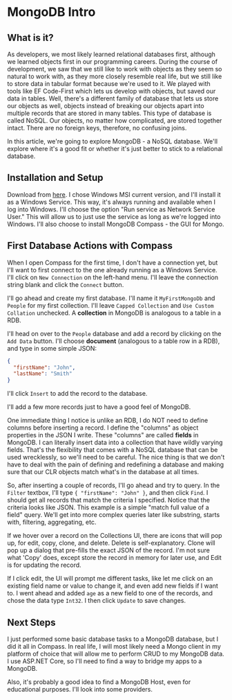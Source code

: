 # MongoDB Intro

## What is it?

As developers, we most likely learned relational databases first, although we learned objects first in our programming careers. During the course of
development, we saw that we still like to work with objects as they seem so natural to work with, as they more closely resemble real life, but we still
like to store data in tabular format because we're used to it. We played with tools like EF Code-First which lets us develop with objects, but saved our
data in tables. Well, there's a different family of database that lets us store our objects as well, objects instead of breaking our objects apart into
multiple records that are stored in many tables. This type of database is called NoSQL. Our objects, no matter how complicated, are stored together
intact. There are no foreign keys, therefore, no confusing joins.

In this article, we're going to explore MongoDB - a NoSQL database. We'll explore where it's a good fit or whether it's just better to stick to a
relational database.

## Installation and Setup

Download from [here](https://www.mongodb.com/try/download/community). I chose Windows MSI current version, and I'll install it as a Windows Service.
This way, it's always running and available when I log into Windows. I'll choose the option "Run service as Network Service User." This will allow us to
just use the service as long as we're logged into Windows. I'll also choose to install MongoDB Compass - the GUI for Mongo.

## First Database Actions with Compass

When I open Compass for the first time, I don't have a connection yet, but I'll want to first connect to the one already running as a Windows Service.
I'll click on `New Connection` on the left-hand menu. I'll leave the connection string blank and click the `Connect` button.

I'll go ahead and create my first database. I'll name it `MyFirstMongoDb` and `People` for my first collection. I'll leave `Capped Collection` and `Use
Custom Collation` unchecked. A **collection** in MongoDB is analogous to a table in a RDB.

I'll head on over to the `People` database and add a record by clicking on the `Add Data` button. I'll choose **document** (analogous to a table row in
a RDB), and type in some simple JSON:

```json
{
  "firstName": "John",
  "lastName": "Smith"  
}
```
I'll click `Insert` to add the record to the database.

I'll add a few more records just to have a good feel of MongoDB.

One immediate thing I notice is unlike an RDB, I do NOT need to define columns before inserting a record. I define the "columns" as object properties
in the JSON I write. These "columns" are called **fields** in MongoDB. I can literally insert data into a collection that have wildly varying fields.
That's the flexibility that comes with a NoSQL database that can be used wrecklessly, so we'll need to be careful. The nice thing is that we don't have
to deal with the pain of defining and redefining a database and making sure that our CLR objects match what's in the database at all times.

So, after inserting a couple of records, I'll go ahead and try to query. In the `Filter` textbox, I'll type `{ "firstName": "John" }`, and then click
`Find`. I should get all records that match the criteria I specified. Notice that the criteria looks like JSON. This example is a simple "match full
value of a field" query. We'll get into more complex queries later like substring, starts with, filtering, aggregating, etc.

If we hover over a record on the Collections UI, there are icons that will pop up, for edit, copy, clone, and delete. Delete is self-explanatory. Clone
will pop up a dialog that pre-fills the exact JSON of the record. I'm not sure what 'Copy' does, except store the record in memory for later use, and
Edit is for updating the record.

If I click edit, the UI will prompt me different tasks, like let me click on an existing field name or value to change it, and even add new fields if I
want to. I went ahead and added `age` as a new field to one of the records, and chose the data type `Int32`. I then click `Update` to save changes.

## Next Steps

I just performed some basic database tasks to a MongoDB database, but I did it all in Compass. In real life, I will most likely need a Mongo client in
my platform of choice that will allow me to perform CRUD to my MongoDB data. I use ASP.NET Core, so I'll need to find a way to bridge my apps to a
MongoDB.

Also, it's probably a good idea to find a MongoDB Host, even for educational purposes. I'll look into some providers.
